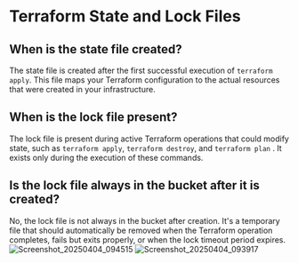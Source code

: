 # Terraform State and Lock Files 

## When is the state file created?
The state file is created after the first successful execution of `terraform apply`. This file maps your Terraform configuration to the actual resources that were created in your infrastructure.

## When is the lock file present?
The lock file is present during active Terraform operations that could modify state, such as `terraform apply`, `terraform destroy`, and `terraform plan` . It exists only during the execution of these commands.

## Is the lock file always in the bucket after it is created?
No, the lock file is not always in the bucket after creation. It's a temporary file that should automatically be removed when the Terraform operation completes, fails but exits properly, or when the lock timeout period expires.
![Screenshot_20250404_094515](https://github.com/user-attachments/assets/3ab8347b-c1c4-4ff1-bde2-0470292bd462)
![Screenshot_20250404_093917](https://github.com/user-attachments/assets/ddbc901e-dec4-4809-b915-c2ab4a6c9a75)
